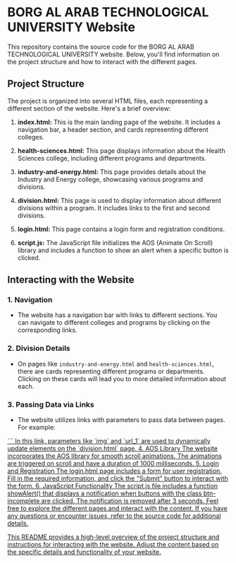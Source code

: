 # BORG AL ARAB TECHNOLOGICAL UNIVERSITY Website

This repository contains the source code for the BORG AL ARAB TECHNOLOGICAL UNIVERSITY website. Below, you'll find information on the project structure and how to interact with the different pages.

## Project Structure

The project is organized into several HTML files, each representing a different section of the website. Here's a brief overview:

1. **index.html:** This is the main landing page of the website. It includes a navigation bar, a header section, and cards representing different colleges.

2. **health-sciences.html:** This page displays information about the Health Sciences college, including different programs and departments.

3. **industry-and-energy.html:** This page provides details about the Industry and Energy college, showcasing various programs and divisions.

4. **division.html:** This page is used to display information about different divisions within a program. It includes links to the first and second divisions.

5. **login.html:** This page contains a login form and registration conditions.

6. **script.js:** The JavaScript file initializes the AOS (Animate On Scroll) library and includes a function to show an alert when a specific button is clicked.

## Interacting with the Website

### 1. Navigation

- The website has a navigation bar with links to different sections. You can navigate to different colleges and programs by clicking on the corresponding links.

### 2. Division Details

- On pages like `industry-and-energy.html` and `health-sciences.html`, there are cards representing different programs or departments. Clicking on these cards will lead you to more detailed information about each.

### 3. Passing Data via Links

- The website utilizes links with parameters to pass data between pages. For example:
<a href="division.html?img=textile.png&url_1=https://itclub-batu.github.io/batu-google-drive/division_1.html&url_2=https://itclub-batu.github.io/batu-google-drive/division_2.html" class="p-2 text-center">
  ```
  In this link, parameters like `img` and `url_1` are used to dynamically update elements on the `division.html` page.
4. AOS Library
The website incorporates the AOS library for smooth scroll animations. The animations are triggered on scroll and have a duration of 1000 milliseconds.
5. Login and Registration
The login.html page includes a form for user registration. Fill in the required information, and click the "Submit" button to interact with the form.
6. JavaScript Functionality
The script.js file includes a function showAlert() that displays a notification when buttons with the class btn-incomplete are clicked. The notification is removed after 3 seconds.
Feel free to explore the different pages and interact with the content. If you have any questions or encounter issues, refer to the source code for additional details.

This README provides a high-level overview of the project structure and instructions for interacting with the website. Adjust the content based on the specific details and functionality of your website.
